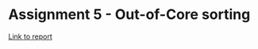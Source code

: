 # Assignment 5 - Out-of-Core sorting

[Link to report](https://docs.google.com/document/d/1pgCIw5RwYWSpe1LyXWUHAY65_-UwtPIVClNmRhOn1nU/edit?usp=sharing)
